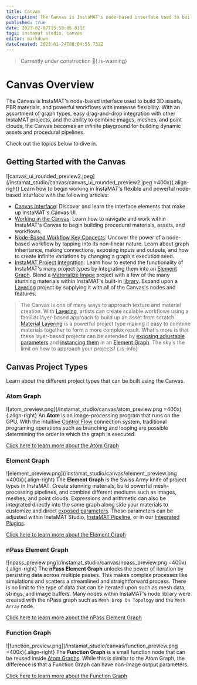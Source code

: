 ```yaml
---
title: Canvas
description: The Canvas is InstaMAT's node-based interface used to build 3D assets, PBR materials, and powerful workflows with immense flexibility.
published: true
date: 2023-02-07T15:50:05.811Z
tags: instamat studio, canvas
editor: markdown
dateCreated: 2023-01-24T08:04:55.732Z
---
```


> Currently under construction :construction:{.is-warning}

# Canvas Overview

The Canvas is InstaMAT's node-based interface used to build 3D assets, PBR materials, and  powerful workflows with immense flexibility. With an assortment of graph types, easy drag-and-drop integration with other InstaMAT projects, and the ability to combine images, meshes, and point clouds, the Canvas becomes an infinite playground for building dynamic assets and procedural pipelines.

Check out the topics below to dive in.

## Getting Started with the Canvas

![canvas_ui_rounded_preview2.jpeg](/instamat_studio/canvas/canvas_ui_rounded_preview2.jpeg =400x){.align-right} Learn how to begin working in InstaMAT's flexible and powerful node-based interface with the following articles:

- [Canvas Interface](/Products/InstaMAT_Studio/Canvas/Canvas_Interface): Discover and learn the interface elements that make up InstaMAT's Canvas UI.
- <a href="">Working in the Canvas</a>: Learn how to navigate and work within InstaMAT's Canvas to begin building procedural materials, assets, and workflows.
- <a href="">Node-Based Workflow Key Concepts</a>: Uncover the power of a node-based workflow by tapping into its non-linear nature. Learn about graph inheritance, making connections, exposing inputs and outputs, and how to create infinite variations by changing a graph's execution seed.
- <a href="">InstaMAT Project Integration</a>: Learn how to extend the functionality of InstaMAT's many project types by integrating them into an <a href="">Element Graph</a>. Blend a <a href="">Materialize Image</a> project with a few of the many stunning materials within InstaMAT's built-in <a href="">library</a>. Expand upon a <a href="">Layering</a> project by supplying it with all of the Canvas's nodes and features. 

> The Canvas is one of many ways to approach texture and material creation. With <a href="">Layering</a>, artists can create scalable workflows using a familiar layer-based approach to build up an asset from scratch. <a href="">Material Layering</a> is a powerful project type making it easy to combine materials together to form a more complex result. What's more is that these layer-based projects can be extended by <a href="">exposing adjustable parameters</a> and <a href="">instancing them</a> in an <a href="">Element Graph</a>. The sky's the limit on how to approach your projects!
{.is-info}

## Canvas Project Types

Learn about the different project types that can be built using the Canvas.

### Atom Graph

![atom_preview.png](/instamat_studio/canvas/atom_preview.png =400x){.align-right} An **Atom** is an image-processing program that runs on the GPU. With the intuitive <a href="">Control Flow</a> connection system, traditional programing operations such as branching and looping are possible determining the order in which the graph is executed.

[Click here to learn more about the Atom Graph]()
<br style="clear: right;"/>

### Element Graph

![element_preview.png](/instamat_studio/canvas/element_preview.png =400x){.align-right} The **Element Graph** is the Swiss Army knife of project types in InstaMAT. Create stunning materials, build powerful mesh-processing pipelines, and combine different mediums such as images, meshes, and point clouds. Expressions and arithmetic can also be integrated directly into the same graph along side your materials to customize and direct <a href="">exposed parameters</a>. These parameters can be adjusted within InstaMAT Studio, <a href="">InstaMAT Pipeline</a>, or in our <a href="">Integrated Plugins</a>.


[Click here to learn more about the Element Graph]()
<br style="clear: right;"/>

### nPass Element Graph

![npass_preview.png](/instamat_studio/canvas/npass_preview.png =400x){.align-right} The **nPass Element Graph** unlocks the power of iteration by persisting data across multiple passes. This makes complex processes like simulations and scatters a streamlined and straightforward process. There is no limit to the type of data that can be iterated upon such as mesh data, strings, and image buffers. Many nodes within InstaMAT's node library were created with the nPass graph such as `Mesh Drop On Topology` and the `Mesh Array` node.

[Click here to learn more about the nPass Element Graph]()
<br style="clear: right;"/>

### Function Graph

![function_preview.png](/instamat_studio/canvas/function_preview.png =400x){.align-right} The **Function Graph** is a small function node that can be reused inside <a href="">Atom Graphs</a>. While this is similar to the Atom Graph, the difference is that a Function Graph can have non-image output parameters.


[Click here to learn more about the Function Graph]()
<br style="clear: right;"/>